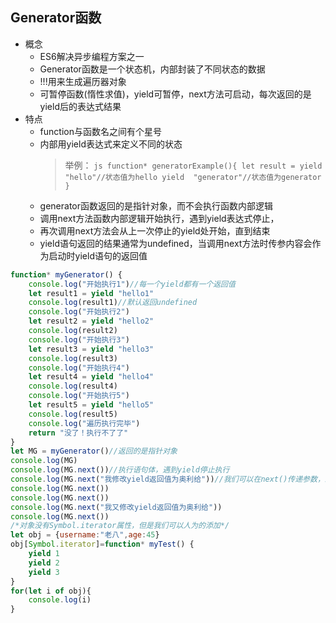 ## Generator函数
* 概念
    * ES6解决异步编程方案之一
    * Generator函数是一个状态机，内部封装了不同状态的数据
    * !!!用来生成遍历器对象
    * 可暂停函数(惰性求值)，yield可暂停，next方法可启动，每次返回的是yield后的表达式结果
* 特点
    * function与函数名之间有个星号
    * 内部用yield表达式来定义不同的状态
        > 举例：
            ```js
                function* generatorExample(){
                    let result = yield "hello"//状态值为hello
                    yield  "generator"//状态值为generator
                }
            ```
    * generator函数返回的是指针对象，而不会执行函数内部逻辑
    * 调用next方法函数内部逻辑开始执行，遇到yield表达式停止，
    * 再次调用next方法会从上一次停止的yield处开始，直到结束
    * yield语句返回的结果通常为undefined，当调用next方法时传参内容会作为启动时yield语句的返回值
```js
function* myGenerator() {
    console.log("开始执行1")//每一个yield都有一个返回值
    let result1 = yield "hello1"
    console.log(result1)//默认返回undefined
    console.log("开始执行2")
    let result2 = yield "hello2"
    console.log(result2)
    console.log("开始执行3")
    let result3 = yield "hello3"
    console.log(result3)
    console.log("开始执行4")
    let result4 = yield "hello4"
    console.log(result4)
    console.log("开始执行5")
    let result5 = yield "hello5"
    console.log(result5)
    console.log("遍历执行完毕")
    return "没了！执行不了了"
}
let MG = myGenerator()//返回的是指针对象
console.log(MG)
console.log(MG.next())//执行语句体，遇到yield停止执行
console.log(MG.next("我修改yield返回值为奥利给"))//我们可以在next()传递参数，来指定yield的返回值
console.log(MG.next())
console.log(MG.next())
console.log(MG.next("我又修改yield返回值为奥利给"))
console.log(MG.next())
/*对象没有Symbol.iterator属性，但是我们可以人为的添加*/
let obj = {username:"老八",age:45}
obj[Symbol.iterator]=function* myTest() {
    yield 1
    yield 2
    yield 3
}
for(let i of obj){
    console.log(i)
}
```
